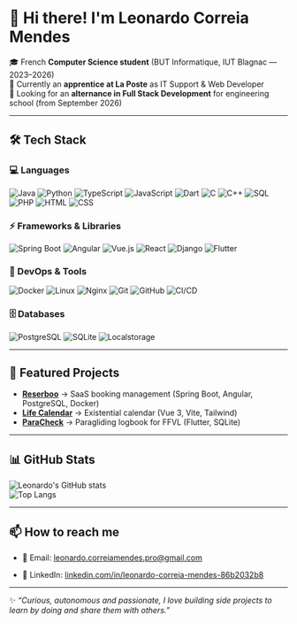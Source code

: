 # 👋 Hi there! I'm Leonardo Correia Mendes

🎓 French **Computer Science student** (BUT Informatique, IUT Blagnac — 2023–2026)  
💼 Currently an **apprentice at La Poste** as IT Support & Web Developer  
🚀 Looking for an **alternance in Full Stack Development** for engineering school (from September 2026)  

---

## 🛠️ Tech Stack

### 💻 Languages
![Java](https://img.shields.io/badge/Java-%23ED8B00.svg?style=flat&logo=java&logoColor=white)
![Python](https://img.shields.io/badge/Python-3776AB.svg?style=flat&logo=python&logoColor=white)
![TypeScript](https://img.shields.io/badge/TypeScript-007ACC.svg?style=flat&logo=typescript&logoColor=white)
![JavaScript](https://img.shields.io/badge/JavaScript-F7DF1E.svg?style=flat&logo=javascript&logoColor=black)
![Dart](https://img.shields.io/badge/Dart-0175C2.svg?style=flat&logo=dart&logoColor=white)
![C](https://img.shields.io/badge/C-00599C.svg?style=flat&logo=c&logoColor=white)
![C++](https://img.shields.io/badge/C++-00599C.svg?style=flat&logo=cplusplus&logoColor=white)
![SQL](https://img.shields.io/badge/SQL-336791.svg?style=flat&logo=postgresql&logoColor=white)
![PHP](https://img.shields.io/badge/PHP-777BB4.svg?style=flat&logo=php&logoColor=white)
![HTML](https://img.shields.io/badge/HTML5-E34F26.svg?style=flat&logo=html5&logoColor=white)
![CSS](https://img.shields.io/badge/CSS3-1572B6.svg?style=flat&logo=css3&logoColor=white)

### ⚡ Frameworks & Libraries
![Spring Boot](https://img.shields.io/badge/Spring%20Boot-6DB33F.svg?style=flat&logo=springboot&logoColor=white)
![Angular](https://img.shields.io/badge/Angular-DD0031.svg?style=flat&logo=angular&logoColor=white)
![Vue.js](https://img.shields.io/badge/Vue.js-4FC08D.svg?style=flat&logo=vue.js&logoColor=white)
![React](https://img.shields.io/badge/React-61DAFB.svg?style=flat&logo=react&logoColor=black)
![Django](https://img.shields.io/badge/Django-092E20.svg?style=flat&logo=django&logoColor=white)
![Flutter](https://img.shields.io/badge/Flutter-02569B.svg?style=flat&logo=flutter&logoColor=white)

### 🐳 DevOps & Tools
![Docker](https://img.shields.io/badge/Docker-2496ED.svg?style=flat&logo=docker&logoColor=white)
![Linux](https://img.shields.io/badge/Linux-FCC624.svg?style=flat&logo=linux&logoColor=black)
![Nginx](https://img.shields.io/badge/Nginx-009639.svg?style=flat&logo=nginx&logoColor=white)
![Git](https://img.shields.io/badge/Git-F05032.svg?style=flat&logo=git&logoColor=white)
![GitHub](https://img.shields.io/badge/GitHub-181717.svg?style=flat&logo=github&logoColor=white)
![CI/CD](https://img.shields.io/badge/CI%2FCD-4285F4.svg?style=flat&logo=githubactions&logoColor=white)

### 🗄️ Databases
![PostgreSQL](https://img.shields.io/badge/PostgreSQL-316192.svg?style=flat&logo=postgresql&logoColor=white)
![SQLite](https://img.shields.io/badge/SQLite-003B57.svg?style=flat&logo=sqlite&logoColor=white)
![Localstorage](https://img.shields.io/badge/LocalStorage-000000.svg?style=flat)

---

## 📌 Featured Projects

- **[Reserboo](https://reserboo.fr)** → SaaS booking management (Spring Boot, Angular, PostgreSQL, Docker)  
- **[Life Calendar](https://lifecalendar.leonardocm.fr)** → Existential calendar (Vue 3, Vite, Tailwind)  
- **[ParaCheck](https://diego-pb.github.io/ParaCheck/)** → Paragliding logbook for FFVL (Flutter, SQLite)  
<!--- - **[Mini-Games](https://flappybird.leonardocm.fr)** → Flappy Bird & Memory Game clones (HTML, CSS, JS Vanilla) --->

---

## 📊 GitHub Stats

![Leonardo's GitHub stats](https://github-readme-stats.vercel.app/api?username=leonardo-correiamendes&show_icons=true&theme=tokyonight)  
![Top Langs](https://github-readme-stats.vercel.app/api/top-langs/?username=leonardo-correiamendes&layout=compact&theme=tokyonight)  
<!--- ![GitHub Streak](https://streak-stats.demolab.com?user=leonardo-correiamendes&theme=tokyonight&hide_border=true)  --->

---

## 📫 How to reach me
- 📧 Email: [leonardo.correiamendes.pro@gmail.com](mailto:leonardo.correiamendes.pro@gmail.com)  
<!--- - 🌐 Portfolio: [leonardocm.fr](https://leonardocm.fr)  --->
- 💼 LinkedIn: [linkedin.com/in/leonardo-correia-mendes-86b2032b8](https://www.linkedin.com/in/leonardo-correia-mendes/)  

---

✨ *“Curious, autonomous and passionate, I love building side projects to learn by doing and share them with others.”*
